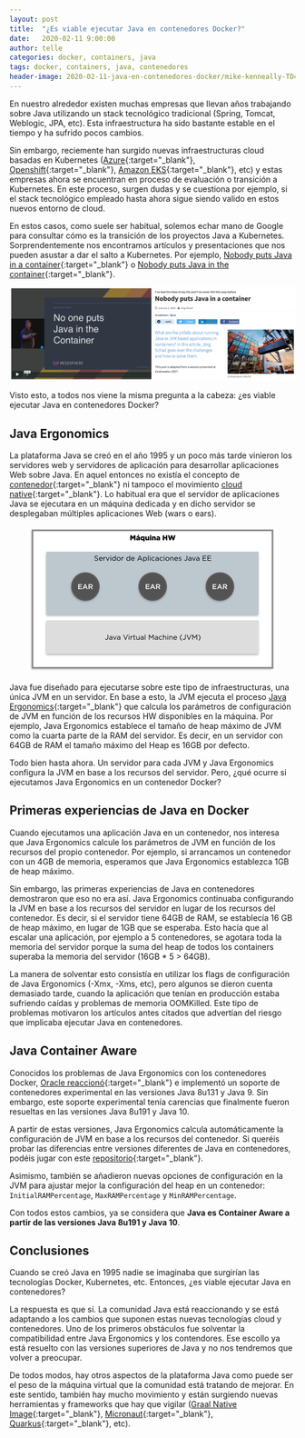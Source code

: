 ```yaml
---
layout: post
title:  "¿Es viable ejecutar Java en contenedores Docker?"
date:   2020-02-11 9:00:00
author: telle
categories: docker, containers, java
tags: docker, containers, java, contenedores
header-image: 2020-02-11-java-en-contenedores-docker/mike-kenneally-TD4DBagg2wE-unsplash.jpg
---
```


En nuestro alrededor existen muchas empresas que llevan años trabajando sobre Java utilizando un stack tecnológico tradicional (Spring, Tomcat, Weblogic, JPA, etc). Esta infraestructura ha sido bastante estable en el tiempo y ha sufrido pocos cambios.

Sin embargo, reciemente han surgido nuevas infraestructuras cloud basadas en Kubernetes ([Azure](https://azure.microsoft.com/en-us/free/kubernetes-service/){:target="_blank"}, [Openshift](https://www.redhat.com/es/technologies/cloud-computing/openshift){:target="_blank"}, [Amazon EKS](https://aws.amazon.com/es/eks/){:target="_blank"}, etc) y estas empresas ahora se encuentran en proceso de evaluación o transición a Kubernetes. En este proceso, surgen dudas y se cuestiona por ejemplo, si el stack tecnológico empleado hasta ahora sigue siendo valido en estos nuevos entorno de cloud. 

En estos casos, como suele ser habitual, solemos echar mano de Google para consultar cómo es la transición de los proyectos Java a Kubernetes. Sorprendentemente nos encontramos artículos y presentaciones que nos pueden asustar a dar el salto a Kubernetes. Por ejemplo, [Nobody puts Java in a container](https://jaxenter.com/nobody-puts-java-container-139373.html){:target="_blank"} o [Nobody puts Java in the container](https://vimeo.com/181900266){:target="_blank"}. 

![Nobody puts java in containers](/assets/images/2020-02-11-java-en-contenedores-docker/no-body-puts-java-in-a-container.png)

Visto esto, a todos nos viene la misma pregunta a la cabeza: ¿es viable ejecutar Java en contenedores Docker?

## Java Ergonomics

La plataforma Java se creó en el año 1995 y un poco más tarde vinieron los servidores web y servidores de aplicación para desarrollar aplicaciones Web sobre Java. En aquel entonces no existía el concepto de [contenedor](https://www.docker.com/resources/what-container){:target="_blank"} ni tampoco el movimiento [cloud native](https://www.cncf.io/){:target="_blank"}. Lo habitual era que el servidor de aplicaciones Java se ejecutara en un máquina dedicada y en dicho servidor se desplegaban múltiples aplicaciones Web (wars o ears). 

<p align="center">
    <img src="/assets/images/2020-02-11-java-en-contenedores-docker/servidor-java-ee.png">
</p>

Java fue diseñado para ejecutarse sobre este tipo de infraestructuras, una única JVM en un servidor. En base a esto, la JVM ejecuta el proceso [Java Ergonomics](https://docs.oracle.com/javase/8/docs/technotes/guides/vm/gctuning/ergonomics.html){:target="_blank"} que calcula los parámetros de configuración de JVM en función de los recursos HW disponibles en la máquina. Por ejemplo, Java Ergonomics establece el tamaño de heap máximo de JVM como la cuarta parte de la RAM del servidor. Es decir, en un servidor con 64GB de RAM el tamaño máximo del Heap es 16GB por defecto. 

Todo bien hasta ahora. Un servidor para cada JVM y Java Ergonomics configura la JVM en base a los recursos del servidor. Pero, ¿qué ocurre si ejecutamos Java Ergonomics en un contenedor Docker?

## Primeras experiencias de Java en Docker

Cuando ejecutamos una aplicación Java en un contenedor, nos interesa que Java Ergonomics calcule los parámetros de JVM en función de los recursos del propio contenedor. Por ejemplo, si arrancamos un contenedor con un 4GB de memoria, esperamos que Java Ergonomics establezca 1GB de heap máximo. 

Sin embargo, las primeras experiencias de Java en contenedores demostraron que eso no era así. Java Ergonomics continuaba configurando la JVM en base a los recursos del servidor en lugar de los recursos del contenedor. Es decir, si el servidor tiene 64GB de RAM, se establecía 16 GB de heap máximo, en lugar de 1GB que se esperaba. Esto hacía que al escalar una aplicación, por ejemplo a 5 contenedores, se agotara toda la memoria del servidor porque la suma del heap de todos los containers superaba la memoria del servidor (16GB * 5 > 64GB). 

La manera de solventar esto consistía en utilizar los flags de configuración de Java Ergonomics (-Xmx, -Xms, etc), pero algunos se dieron cuenta demasiado tarde, cuando la aplicación que tenían en producción estaba sufriendo caídas y problemas de memoria OOMKilled. Este tipo de problemas motivaron los artículos antes citados que advertían del riesgo que implicaba ejecutar Java en contenedores. 

## Java Container Aware

Conocidos los problemas de Java Ergonomics con los contenedores Docker, [Oracle reaccionó](https://blogs.oracle.com/java-platform-group/java-se-support-for-docker-cpu-and-memory-limits){:target="_blank"} e implementó un soporte de contenedores experimental en las versiones Java 8u131 y Java 9. Sin embargo, este soporte experimental tenía carencias que finalmente fueron resueltas en las versiones Java 8u191 y Java 10. 

A partir de estas versiones, Java Ergonomics calcula automáticamente la configuración de JVM en base a los recursos del contenedor. Si queréis probar las diferencias entre versiones diferentes de Java en contenedores, podéis jugar con este [repositorio](https://github.com/wearearima/docker-java-cpu-memory-limit){:target="_blank"}. 

Asimismo, también se añadieron nuevas opciones de configuración en la JVM para ajustar mejor la configuración del heap en un contenedor: `InitialRAMPercentage`, `MaxRAMPercentage` y `MinRAMPercentage`. 

Con todos estos cambios, ya se considera que **Java es Container Aware a partir de las versiones Java 8u191 y Java 10**.

## Conclusiones

Cuando se creó Java en 1995 nadie se imaginaba que surgirían las tecnologías Docker, Kubernetes, etc. Entonces, ¿es viable ejecutar Java en contenedores? 

La respuesta es que sí. La comunidad Java está reaccionando y se está adaptando a los cambios que suponen estas nuevas tecnologías cloud y contenedores. Uno de los primeros obstáculos fue solventar la compatibilidad entre Java Ergonomics y los contendores. Ese escollo ya está resuelto con las versiones superiores de Java y no nos tendremos que volver a preocupar.

De todos modos, hay otros aspectos de la plataforma Java como puede ser el peso de la máquina virtual que la comunidad está tratando de mejorar. En este sentido, también hay mucho movimiento y están surgiendo nuevas herramientas y frameworks que hay que vigilar ([Graal Native Image](https://www.graalvm.org/docs/reference-manual/native-image/){:target="_blank"}, [Micronaut](https://micronaut.io/){:target="_blank"}, [Quarkus](https://quarkus.io/){:target="_blank"}, etc).

